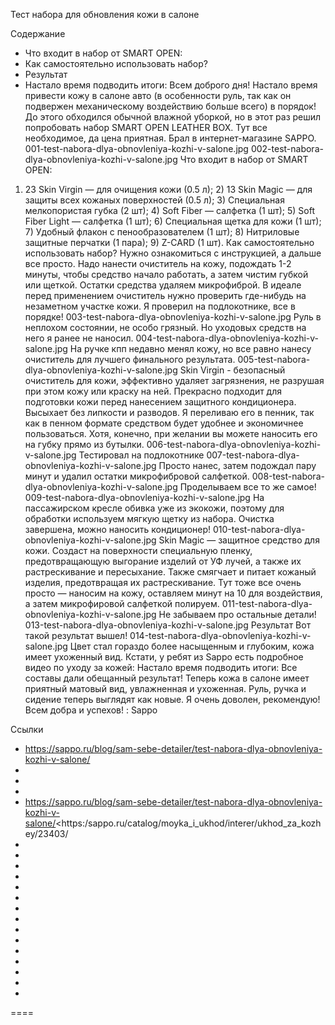 Тест набора для обновления кожи в салоне

Содержание 
- Что входит в набор от SMART OPEN: 
- Как самостоятельно использовать набор?
- Результат 
- Настало время подводить итоги: Всем доброго дня! Настало время привести кожу в салоне авто (в особенности руль, так как он подвержен механическому воздействию больше всего) в порядок! До этого обходился обычной влажной уборкой, но в этот раз решил попробовать набор SMART OPEN LEATHER BOX. Тут все необходимое, да цена приятная. Брал в интернет-магазине SAPPO. 
001-test-nabora-dlya-obnovleniya-kozhi-v-salone.jpg
002-test-nabora-dlya-obnovleniya-kozhi-v-salone.jpg
Что входит в набор от SMART OPEN:
1) 23 Skin Virgin — для очищения кожи (0.5 л); 2) 13 Skin Magic — для защиты всех кожаных поверхностей (0.5 л); 3) Специальная мелкопористая губка (2 шт); 4) Soft Fiber — салфетка (1 шт); 5) Soft Fiber Light — салфетка (1 шт); 6) Специальная щетка для кожи (1 шт); 7) Удобный флакон с пенообразователем (1 шт); 8) Нитриловые защитные перчатки (1 пара); 9) Z-CARD (1 шт). 
Как самостоятельно использовать набор?
Нужно ознакомиться с инструкцией, а дальше все просто. Надо нанести очиститель на кожу, подождать 1-2 минуты, чтобы средство начало работать, а затем чистим губкой или щеткой. Остатки средства удаляем микрофиброй. В идеале перед применением очиститель нужно проверить где-нибудь на незаметном участке кожи. Я проверил на подлокотнике, все в порядке! 
003-test-nabora-dlya-obnovleniya-kozhi-v-salone.jpg
Руль в неплохом состоянии, не особо грязный. Но уходовых средств на него я ранее не наносил. 
004-test-nabora-dlya-obnovleniya-kozhi-v-salone.jpg
На ручке кпп недавно менял кожу, но все равно нанесу очиститель для лучшего финального результата. 
005-test-nabora-dlya-obnovleniya-kozhi-v-salone.jpg
Skin Virgin - безопасный очиститель для кожи, эффективно удаляет загрязнения, не разрушая при этом кожу или краску на ней. Прекрасно подходит для подготовки кожи перед нанесением защитного кондиционера. Высыхает без липкости и разводов. 
Я переливаю его в пенник, так как в пенном формате средством будет удобнее и экономичнее пользоваться. Хотя, конечно, при желании вы можете наносить его на губку прямо из бутылки. 
006-test-nabora-dlya-obnovleniya-kozhi-v-salone.jpg
Тестировал на подлокотнике 
007-test-nabora-dlya-obnovleniya-kozhi-v-salone.jpg
Просто нанес, затем подождал пару минут и удалил остатки микрофибровой салфеткой. 
008-test-nabora-dlya-obnovleniya-kozhi-v-salone.jpg
Проделываем все то же самое! 
009-test-nabora-dlya-obnovleniya-kozhi-v-salone.jpg
На пассажирском кресле обивка уже из экокожи, поэтому для обработки используем мягкую щетку из набора. 
Очистка завершена, можно наносить кондиционер! 
010-test-nabora-dlya-obnovleniya-kozhi-v-salone.jpg
Skin Magic — защитное средство для кожи. Создаст на поверхности специальную пленку, предотвращающую выгорание изделий от УФ лучей, а также их растрескивание и пересыхание. Также смягчает и питает кожаный изделия, предотвращая их растрескивание. 
Тут тоже все очень просто — наносим на кожу, оставляем минут на 10 для воздействия, а затем микрофировой салфеткой полируем. 
011-test-nabora-dlya-obnovleniya-kozhi-v-salone.jpg
Не забываем про остальные детали! 
013-test-nabora-dlya-obnovleniya-kozhi-v-salone.jpg
Результат
Вот такой результат вышел! 
014-test-nabora-dlya-obnovleniya-kozhi-v-salone.jpg
Цвет стал гораздо более насыщенным и глубоким, кожа имеет ухоженный вид. 
Кстати, у ребят из Sappo есть подробное видео по уходу за кожей: 
Настало время подводить итоги:
Все составы дали обещанный результат! Теперь кожа в салоне имеет приятный матовый вид, увлажненная и ухоженная. Руль, ручка и сидение теперь выглядят как новые. Я очень доволен, рекомендую! 
Всем добра и успехов! 
: Sappo

Ссылки
- https://sappo.ru/blog/sam-sebe-detailer/test-nabora-dlya-obnovleniya-kozhi-v-salone/
- 
- 
- 
- https://sappo.ru/blog/sam-sebe-detailer/test-nabora-dlya-obnovleniya-kozhi-v-salone/<https:/sappo.ru/catalog/moyka_i_ukhod/interer/ukhod_za_kozhey/23403/
- 
- 
- 
- 
- 
- 
- 
- 
- 
- 
- 
- 
- 
- 
- 

====